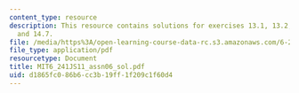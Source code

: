 ```yaml
---
content_type: resource
description: This resource contains solutions for exercises 13.1, 13.2, 14.2, 14.5,
  and 14.7.
file: /media/https%3A/open-learning-course-data-rc.s3.amazonaws.com/6-241j-dynamic-systems-and-control-spring-2011/d1865fc086b6cc3b19ff1f209c1f60d4_MIT6_241JS11_assn06_sol.pdf
file_type: application/pdf
resourcetype: Document
title: MIT6_241JS11_assn06_sol.pdf
uid: d1865fc0-86b6-cc3b-19ff-1f209c1f60d4
---
```

